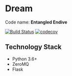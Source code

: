 # Dream

Code name: **Entangled Endive**

[![Build Status](https://travis-ci.org/icyblade/dream.svg?branch=master)](https://travis-ci.org/icyblade/dream) [![codecov](https://codecov.io/gh/icyblade/dream/branch/dev/graph/badge.svg)](https://codecov.io/gh/icyblade/dream/branch/master)

## Technology Stack

 - Python 3.6+
 - ZeroMQ
 - Flask
